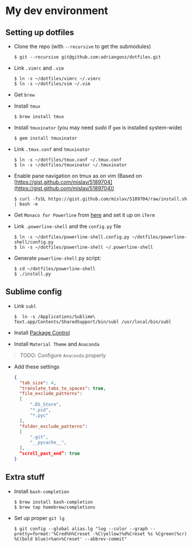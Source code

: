 # My dev environment

## Setting up dotfiles

* Clone the repo (with `--recursive` to get the submodules)

  ```console
  $ git --recursive git@github.com:adriangonz/dotfiles.git
  ```

* Link `.vimrc` and `.vim`
  
  ```console
  $ ln -s ~/dotfiles/vimrc ~/.vimrc
  $ ln -s ~/dotfiles/vim ~/.vim
  ```

* Get `brew`
* Install `tmux`

  ```console
  $ brew install tmux
  ```

* Install `tmuxinator` (you may need *sudo* if `gem` is installed system-wide)

  ```console
  $ gem install tmuxinator
  ```

* Link `.tmux.conf` and `tmuxinator`

  ```console
  $ ln -s ~/dotfiles/tmux.conf ~/.tmux.conf
  $ ln -s ~/dotfiles/tmuxinator ~/.tmuxinator
  ```

* Enable pane navigation on tmux as on vim (Based on [https://gist.github.com/mislav/5189704](https://gist.github.com/mislav/5189704))

  ```console
  $ curl -fsSL https://gist.github.com/mislav/5189704/raw/install.sh | bash -e
  ```

* Get `Monaco for Powerline` from [here](https://gist.github.com/baopham/1838072/raw/616d338cea8b9dcc3a5b17c12fe3070df1b738c0/Monaco%2520for%2520Powerline.otf) and set it up on `iTerm`
* Link `.powerline-shell` and the `config.py` file

  ```console
  $ ln -s ~/dotfiles/powerline-shell.config.py ~/dotfiles/powerline-shell/config.py
  $ ln -s ~/dotfiles/powerline-shell ~/.powerline-shell
  ```
* Generate `powerline-shell` py script:

  ```console
  $ cd ~/dotfiles/powerline-shell
  $ ./install.py
  ```

## Sublime config

* Link `subl`

  ```console
  $  ln -s /Applications/Sublime\ Text.app/Contents/SharedSupport/bin/subl /usr/local/bin/subl
  ``` 

* Install [Package Control](https://packagecontrol.io/installation#st3)
* Install `Material Theme` and `Anaconda`

> TODO: Configure `Anaconda` properly

* Add these settings

  ```json
  {
    "tab_size": 4,
    "translate_tabs_to_spaces": true,
    "file_exclude_patterns":
    [
        ".DS_Store",
        "*.pid",
        "*.pyc"
    ],
    "folder_exclude_patterns":
    [
        ".git",
        "__pycache__",
    ],
    “scroll_past_end”: true
  }
  ```

## Extra stuff

* Install `bash-completion`

  ```console
  $ brew install bash-completion
  $ brew tap homebrew/completions
  ```
* Set up proper `git lg`

  ```console
  $ git config --global alias.lg "log --color --graph --pretty=format:'%Cred%h%Creset -%C(yellow)%d%Creset %s %Cgreen(%cr) %C(bold blue)<%an>%Creset' --abbrev-commit"
  ```
